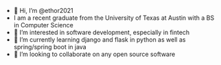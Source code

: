 - 👋 Hi, I’m @ethor2021
- I am a recent graduate from the University of Texas at Austin with a BS in Computer Science
- 👀 I’m interested in software development, especially in fintech
- 🌱 I’m currently learning django and flask in python as well as spring/spring boot in java
- 💞️ I’m looking to collaborate on any open source software

<!---
ethor2021/ethor2021 is a ✨ special ✨ repository because its `README.md` (this file) appears on your GitHub profile.
You can click the Preview link to take a look at your changes.
--->
